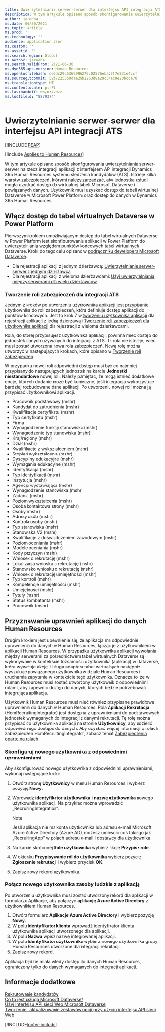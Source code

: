 ```yaml
---
title: Uwierzytelnianie serwer-serwer dla interfejsu API integracji ATS
description: W tym artykule opisano sposób skonfigurowania uwierzytelniania serwer-serwer na rzecz integracji z interfejsem API integracji Dynamics 365 Human Resources systemu śledzenia kandydatów (ATS).
author: jaredha
ms.date: 06/30/2021
ms.topic: article
ms.prod: ''
ms.technology: ''
audience: Application User
ms.custom: ''
ms.assetid: ''
ms.search.region: Global
ms.author: jaredha
ms.search.validFrom: 2021-06-30
ms.dyn365.ops.version: Human Resources
ms.openlocfilehash: de3dc29c5366996276c02576eba27f7e831e4ccf
ms.sourcegitcommit: 52b7225350daa29b1263d8e29c54ac9e20bcca70
ms.translationtype: HT
ms.contentlocale: pl-PL
ms.lasthandoff: 06/03/2022
ms.locfileid: "8879374"
---
```

# <a name="server-to-server-authentication-for-the-ats-integration-api"></a>Uwierzytelnianie serwer-serwer dla interfejsu API integracji ATS


[!INCLUDE [PEAP](../includes/peap-1.md)]

[!include [Applies to Human Resources](../includes/applies-to-hr.md)]

W tym artykule opisano sposób skonfigurowania uwierzytelniania serwer-serwer na rzecz integracji aplikacji z interfejsem API integracji Dynamics 365 Human Resources systemu śledzenia kandydatów (ATS). Istnieje kilka warstw zabezpieczeń, którymi należy zarządzać, aby jednostka usługi mogła uzyskać dostęp do wirtualnej tabeli Microsoft Dataverse i powiązanych danych. Użytkownik musi uzyskać dostęp do tabeli wirtualnej Dataverse w Microsoft Power Platform oraz dostęp do danych w Dynamics 365 Human Resources.

## <a name="enable-access-to-dataverse-virtual-tables-in-power-platform"></a>Włącz dostęp do tabel wirtualnych Dataverse w Power Platform

Pierwszym krokiem umożliwiającym dostęp do tabel wirtualnych Dataverse w Power Platform jest skonfigurowanie aplikacji w Power Platform do uwierzytelniania względem punktów końcowych tabel wirtualnych Dataverse. Kroki do tego celu opisano w [podręczniku dewelopera Microsoft Dataverse](/powerapps/developer/data-platform).

  - Dla rejestracji aplikacji z jednym dzierżawcą: [Uwierzytelnianie serwer-serwer z jednym dzierżawcą](/powerapps/developer/data-platform/use-single-tenant-server-server-authentication)
  - Dla rejestracji aplikacji z wieloma dzierżawcami: [Użyj uwierzytelniania między serwerami dla wielu dzierżawców](/powerapps/developer/data-platform/use-multi-tenant-server-server-authentication)

### <a name="creating-a-security-role-for-ats-integrations"></a>Tworzenie roli zabezpieczeń dla integracji ATS

Jednym z kroków po utworzeniu użytkownika aplikacji jest przypisanie użytkownika do roli zabezpieczeń, która definiuje dostęp aplikacji do punktów końcowych. Jest to krok 7 w [tworzeniu użytkownika aplikacji](/powerapps/developer/data-platform/use-single-tenant-server-server-authentication#application-user-creation) dla rejestracji aplikacji z jedną dzierżawą i [Tworzenie roli zabezpieczeń dla użytkownika aplikacji](/powerapps/developer/data-platform/use-multi-tenant-server-server-authentication#create-a-security-role-for-the-application-user) dla rejestracji z wieloma dzierżawcami. 

Rola, do której przypisujesz użytkownika aplikacji, powinna mieć dostęp do jednostek danych używanych do integracji z ATS. Ta rola nie istnieje, więc musi zostać utworzona nowa rola zabezpieczeń. Nową rolę można utworzyć w następujących krokach, które opisano w [Tworzenie roli zabezpieczeń](/power-platform/admin/create-edit-security-role#create-a-security-role).

W przypadku nowej roli odpowiedni dostęp musi być co najmniej przypisany do następujących jednostek na karcie **Jednostki niestandardowe** nowej roli. Należy pamiętać, że mogą istnieć dodatkowe encje, których dodanie może być konieczne, jeśli integracja wykorzystuje bardziej rozbudowane dane aplikacji. Po utworzeniu nowej roli można ją przypisać użytkownikowi aplikacji.

  - Pracownik podstawowy (mshr)
  - Kandydat do zatrudnienia (mshr)
  - Kwalifikacje certyfikatu (mshr)
  - Typ certyfikatu (mshr)
  - Firma
  - Wynagrodzenie funkcji stanowiska (mshr)
  - Wynagrodzenie typ stanowiska (mshr)
  - Kraj/regiony (mshr)
  - Dział (mshr)
  - Kwalifikacje z wykształceniem (mshr)
  - Stopień wykształcenia (mshr)
  - Dyscypliny edukacyjne (mshr)
  - Wymagania edukacyjne (mshr)
  - Identyfikacja (mshr)
  - Typ identyfikacji (mshr)
  - Instytucja (mshr)
  - Agencja wystawiająca (mshr)
  - Wynagrodzenie stanowiska (mshr)
  - Zadania (mshr)
  - Poziom wykształcenia (mshr)
  - Osoba kontaktowa strony (mshr)
  - Osoby (mshr)
  - Adresy osób (mshr)
  - Kontrola osoby (mshr)
  - Typ stanowiska (mshr)
  - Stanowiska V2 (mshr)
  - Kwalifikacje z doświadczeniem zawodowym (mshr)
  - Poziom oceniania (mshr)
  - Modele oceniania (mshr)
  - Kody przyczyn (mshr)
  - Wniosek o rekrutację (mshr)
  - Lokalizacja wniosku o rekrutację (mshr)
  - Stanowisko wniosku o rekrutację (mshr)
  - Wniosek o rekrutację umiejętności (mshr)
  - Typ kontroli (mshr)
  - Kompetencje umiejętności (mshr)
  - Umiejętności (mshr)
  - Tytuły (mshr)
  - Status kombatanta (mshr)
  - Pracownik (mshr)

## <a name="granting-application-permissions-to-human-resources-data"></a>Przyznawanie uprawnień aplikacji do danych Human Resources

Drugim krokiem jest upewnienie się, że aplikacja ma odpowiednie uprawnienia do danych w Human Resources, łącząc je z użytkownikiem w aplikacji Human Resources. W przypadku użytkownika aplikacji wywołania między serwerami za pośrednictwem tabel wirtualnych Dataverse są wykonywane w kontekście tożsamości użytkownika (aplikacji) w Dataverse, która wywołuje akcję. Usługa adaptera tabel wirtualnych następnie wyszukuje powiązanego użytkownika w dziale Human Resources i uruchamia zapytanie w kontekście tego użytkownika. Oznacza to, że w Human Resources musi zostać utworzony użytkownik z odpowiednimi rolami, aby zapewnić dostęp do danych, których będzie potrzebować integrująca aplikacja.

Użytkownik Human Resources musi mieć również przypisane prawidłowe uprawnienia do danych w Human Resources. Rola **Aplikacji Rekrutacja** (HcmRecruitingIntegrator) jest dostępna z uprawnieniami do podstawowych jednostek wymaganych do integracji z danymi rekrutacji. Tę rolę można przypisać do użytkownika aplikacji na stronie **Użytkownicy**, aby udzielić odpowiedniego dostępu do danych. Aby uzyskać więcej informacji o rolach zabezpieczeń HcmRecruitingIntegrator, zobacz temat [Zabezpieczenia oparte na rolach](/dynamics365/fin-ops-core/dev-itpro/sysadmin/role-based-security).

### <a name="set-up-the-new-user-with-appropriate-permissions"></a>Skonfiguruj nowego użytkownika z odpowiednimi uprawnieniami

Aby skonfigurować nowego użytkownika z odpowiednimi uprawnieniami, wykonaj następujące kroki:

  1. Otwórz stronę **Użytkownicy** w menu Human Resources i wybierz pozycję **Nowy**.
  2. Wprowadź **identyfikator użytkownika** i **nazwę użytkownika** nowego użytkownika aplikacji. Na przykład można wprowadzić „RecruitingIntegration”.

      > [!NOTE]
      > Jeśli aplikacja nie ma konta użytkownika lub adresu e-mail Microsoft Azure Active Directory (Azure AD), możesz umieścić coś takiego jak „RecruitingApp” w polach adresu e-mail i dostawcy dla użytkownika.

  3. Na karcie skróconej **Role użytkownika** wybierz akcję **Przypisz role**.
  4. W okienku **Przypisywanie ról do użytkownika** wybierz pozycję **Zgłoszenie rekrutacji** i wybierz przycisk **OK**.
  5. Zapisz nowy rekord użytkownika.

### <a name="link-the-new-human-resources-user-to-the-application"></a>Połącz nowego użytkownika zasoby ludzkie z aplikacją

Po utworzeniu użytkownika musi zostać utworzony rekord dla aplikacji w formularzu Aplikacje, aby połączyć **aplikację Azure Active Directory** z użytkownikiem Human Resources.

  1. Otwórz formularz **Aplikacje Azure Active Directory** i wybierz pozycję **Nowy**.
  2. W polu **Identyfikator klienta** wprowadź identyfikator klienta użytkownika aplikacji utworzonego dla aplikacji.
  3. W polu **Nazwa** wpisz nazwę integrowanej aplikacji.
  4. W polu **Identyfikator użytkownika** wybierz nowego użytkownika grupy Human Resources utworzone dla integracji rekrutacji.
  5. Zapisz nowy rekord.

Aplikacja będzie miała wtedy dostęp do danych Human Resources, ograniczony tylko do danych wymaganych do integracji aplikacji.

## <a name="see-also"></a>Informacje dodatkowe

[Rekrutowanie kandydatów](hr-personnel-recruit.md)<br>
[Co to jest usługa Microsoft Dataverse?](/powerapps/maker/data-platform/data-platform-intro)<br>
[Użyj interfejsu API sieci Web Microsoft Dataverse](/powerapps/developer/data-platform/webapi/overview)<br>
[Tworzenie i aktualizowanie zestawów opcji przy użyciu interfejsu API sieci Web](/powerapps/developer/data-platform/webapi/create-update-optionsets)<br>

[!INCLUDE[footer-include](../includes/footer-banner.md)]
